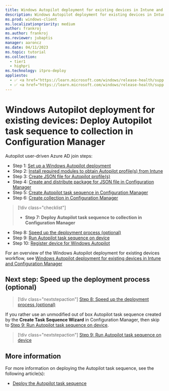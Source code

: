 ```yaml
---
title: Windows Autopilot deployment for existing devices in Intune and Configuration Manager - Step 7 of 10 - Deploy Autopilot task sequence to collection in Configuration Manager
description: Windows Autopilot deployment for existing devices in Intune and Configuration Manager - Step 7 of 10 - Deploy Autopilot task sequence to collection in Configuration Manager.
ms.prod: windows-client
ms.localizationpriority: medium
author: frankroj
ms.author: frankroj
ms.reviewer: jubaptis
manager: aaroncz
ms.date: 04/11/2023
ms.topic: tutorial
ms.collection: 
  - tier1
  - highpri
ms.technology: itpro-deploy
appliesto:
  - ✅ <a href="https://learn.microsoft.com/windows/release-health/supported-versions-windows-client" target="_blank">Windows 11</a>
  - ✅ <a href="https://learn.microsoft.com/windows/release-health/supported-versions-windows-client" target="_blank">Windows 10</a>
---
```


# Windows Autopilot deployment for existing devices: Deploy Autopilot task sequence to collection in Configuration Manager

Autopilot user-driven Azure AD join steps:
- Step 1: [Set up a Windows Autopilot deployment](setup-autopilot-deployment.md)
- Step 2: [Install required modules to obtain Autopilot profile(s) from Intune](install-modules.md)
- Step 3: [Create JSON file for Autopilot profile(s)](create-json-file.md)
- Step 4: [Create and distribute package for JSON file in Configuration Manager](create-json-package.md)
- Step 5: [Create Autopilot task sequence in Configuration Manager](create-autopilot-task-sequence.md)
- Step 6: [Create collection in Configuration Manager](create-collection.md)
> [!div class="checklist"]
> - **Step 7: Deploy Autopilot task sequence to collection in Configuration Manager**
- Step 8: [Speed up the deployment process (optional)](speed-up-deployment.md)
- Step 9: [Run Autopilot task sequence on device](run-autopilot-task-sequence.md)
- Step 10: [Register device for Windows Autopilot](register-device.md)

For an overview of the Windows Autopilot deployment for existing devices workflow, see [Windows Autopilot deployment for existing devices in Intune and Configuration Manager](existing-devices-workflow.md)

## Next step: Speed up the deployment process (optional)

> [!div class="nextstepaction"]
> [Step 8: Speed up the deployment process (optional)](speed-up-deployment.md)

If you rather use an unmodified out of box Autopilot task sequence created by the **Create Task Sequence Wizard** in Configuration Manager, then skip to [Step 9: Run Autopilot task sequence on device](run-autopilot-task-sequence.md).

> [!div class="nextstepaction"]
> [Step 9: Run Autopilot task sequence on device](run-autopilot-task-sequence.md)

## More information

For more information on deploying the Autopilot task sequence, see the following article(s):

- [Deploy the Autopilot task sequence](/mem/autopilot/existing-devices#deploy-the-autopilot-task-sequence)
